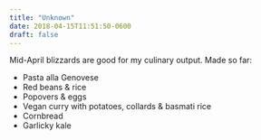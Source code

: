 ```yaml
---
title: "Unknown"
date: 2018-04-15T11:51:50-0600
draft: false
---
```


Mid-April blizzards are good for my culinary output. Made so far:
*   Pasta alla Genovese
*   Red beans & rice
*   Popovers & eggs
*   Vegan curry with potatoes, collards & basmati rice
*   Cornbread
*   Garlicky kale
